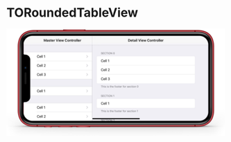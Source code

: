 # TORoundedTableView

<p align="center">
<img src="https://github.com/TimOliver/TORoundedTableView/blob/master/screenshot.jpg" style="margin:0 auto" />
</p>

